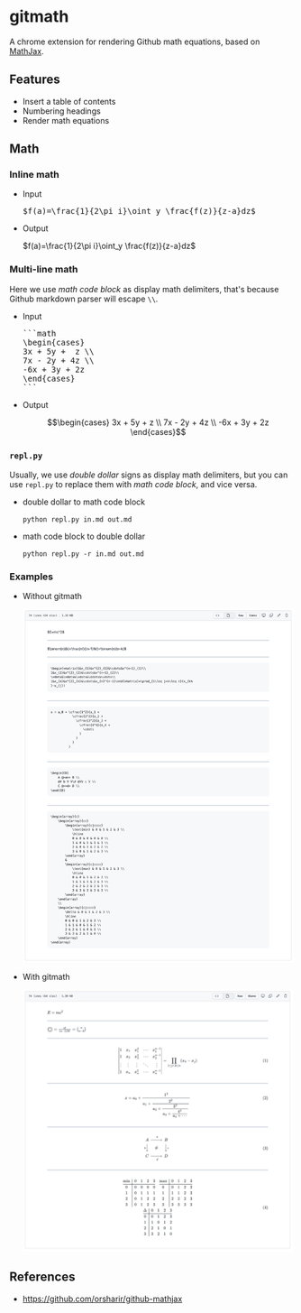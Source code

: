 # gitmath

A chrome extension for rendering Github math equations, based on [MathJax](https://www.mathjax.org/).

## Features

- Insert a table of contents
- Numbering headings
- Render math equations

## Math

### Inline math

- Input

  <pre>
  $f(a)=\frac{1}{2\pi i}\oint_y \frac{f(z)}{z-a}dz$
  </pre>

- Output

  $f(a)=\frac{1}{2\pi i}\oint_y \frac{f(z)}{z-a}dz$

### Multi-line math

Here we use _math code block_ as display math delimiters, that's because Github markdown parser will escape `\\`.

- Input

  <pre>
  ```math
  \begin{cases}
  3x + 5y +  z \\
  7x - 2y + 4z \\
  -6x + 3y + 2z
  \end{cases}
  ```
  </pre>

- Output

  ```math
  \begin{cases}
  3x + 5y +  z \\
  7x - 2y + 4z \\
  -6x + 3y + 2z
  \end{cases}
  ```

### `repl.py`

Usually, we use _double dollar_ signs as display math delimiters, but you can use `repl.py` to replace them with _math code block_, and vice versa.

- double dollar to math code block

  ```console
  python repl.py in.md out.md
  ```

- math code block to double dollar

  ```console
  python repl.py -r in.md out.md
  ```

### Examples

- Without gitmath

  ![Without gitmath](without-gitmath.png)

- With gitmath

  ![Without gitmath](with-gitmath.png)

## References

- <https://github.com/orsharir/github-mathjax>
